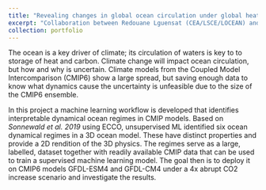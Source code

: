 ```yaml
---
title: "Revealing changes in global ocean circulation under global heating using machine learning"
excerpt: "Collaboration between Redouane Lguensat (CEA/LSCE/LOCEAN) and Maike Sonnewald (GFDL/Princeton University)"
collection: portfolio
---
```


The ocean is a key driver of climate; its circulation of waters is key to to storage of heat and carbon. Climate change will impact ocean circulation, but how and why is uncertain. Climate models from the Coupled Model Intercomparison (CMIP6) show a large spread, but saving enough data to know what dynamics cause the uncertainty is unfeasible due to the size of the CMIP6 ensemble.

In this project a machine learning workflow is developed that identifies interpretable dynamical ocean regimes in CMIP models. Based on *Sonnewald et al. 2019* using ECCO, unsupervised ML identified six ocean dynamical regimes in a 3D ocean model. These have distinct properties and provide a 2D rendition of the 3D physics.
The regimes serve as a large, labelled, dataset together with readily available CMIP data that can be used to train a supervised machine learning model. The goal then is to deploy it on CMIP6 models GFDL-ESM4 and GFDL-CM4 under a 4x abrupt CO2 increase scenario and investigate the results.
